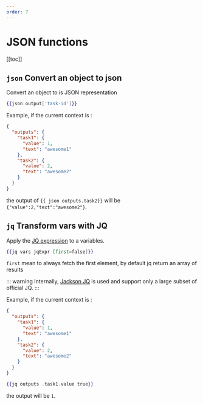 ```yaml
---
order: 7
---
```


# JSON functions

[[toc]]

## `json` Convert an object to json

Convert an object to is JSON representation

```handlebars
{{json output['task-id']}}
```

Example, if the current context is :
```json
{
  "outputs": {
    "task1": {
      "value": 1,
      "text": "awesome1"
    },
    "task2": {
      "value": 2,
      "text": "awesome2"
    }
  }
}
```

the output of <code v-pre>{{ json outputs.task2}}</code>  will be `{"value":2,"text":"awesome2"}`.

## `jq` Transform vars with JQ

Apply the [JQ expression](https://stedolan.github.io/jq/) to a variables.

```handlebars
{{jq vars jqExpr [first=false]}}
```

`first` mean to always fetch the first element, by default jq return an array of results

::: warning
Internally, [Jackson JQ](https://github.com/eiiches/jackson-jq) is used and support only a large subset of official JQ.
:::


Example, if the current context is :
```json
{
  "outputs": {
    "task1": {
      "value": 1,
      "text": "awesome1"
    },
    "task2": {
      "value": 2,
      "text": "awesome2"
    }
  }
}
```

```handlebars
{{jq outputs .task1.value true}}
```

the output will be `1`.

